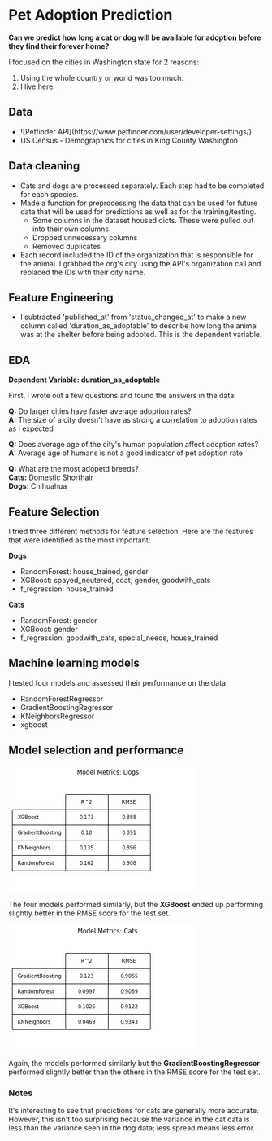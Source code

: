 # Pet Adoption Prediction
**Can we predict how long a cat or dog will be available for adoption before they find their forever home?**

I focused on the cities in Washington state for 2 reasons: 
<ol>
    <li>Using the whole country or world was too much.</li>
    <li>I live here.</li>
</ol>

## Data

<ul>
    <li>![Petfinder API](https://www.petfinder.com/user/developer-settings/)</li>
    <li>US Census - Demographics for cities in King County Washington</li>
</ul>


## Data cleaning

<ul>
    <li>Cats and dogs are processed separately. Each step had to be completed for each species.</li>
    <li>Made a function for preprocessing the data that can be used for future data that will be used for predictions as well as for the training/testing.
        <ul>
            <li>Some columns in the dataset housed dicts. These were pulled out into their own columns.</li>
            <li>Dropped unnecessary columns</li>
            <li>Removed duplicates</li>
        </ul>
    </li>
    <li>Each record included the ID of the organization that is responsible for the animal. I grabbed the org's city using the API's organization call and replaced the IDs with their city name.</li>
</ul>

## Feature Engineering

<ul>
    <li>I subtracted 'published_at' from 'status_changed_at' to make a new column called 'duration_as_adoptable' to describe how long the animal was at the shelter before being adopted. This is the dependent variable.</li>
</ul>

## EDA

**Dependent Variable: duration_as_adoptable**

First, I wrote out a few questions and found the answers in the data:

**Q:** Do larger cities have faster average adoption rates?<br />
    **A:** The size of a city doesn't have as strong a correlation to adoption rates as I expected

**Q:** Does average age of the city's human population affect adoption rates?<br />
    **A:** Average age of humans is not a good indicator of pet adoption rate

**Q:** What are the most adopetd breeds?<br />
    **Cats:** Domestic Shorthair<br />
    **Dogs:** Chihuahua


## Feature Selection

I tried three different methods for feature selection. Here are the features that were identified as the most important:

**Dogs**
<ul>
    <li>RandomForest: house_trained, gender</li>
    <li>XGBoost: spayed_neutered, coat, gender, goodwith_cats</li>
    <li>f_regression: house_trained</li>    
</ul>

**Cats**
<ul>
    <li>RandomForest: gender</li>
    <li>XGBoost: gender</li>
    <li>f_regression: goodwith_cats, special_needs, house_trained</li>    
</ul>


## Machine learning models

I tested four models and assessed their performance on the data:
<ul>
    <li>RandomForestRegressor</li>
    <li>GradientBoostingRegressor</li>
    <li>KNeighborsRegressor</li>
    <li>xgboost</li>
</ul>

## Model selection and performance

![Model Metrics for dogs](/assets/dogs_model_metrics.png)

The four models performed similarly, but the **XGBoost** ended up performing slightly better in the RMSE score for the test set.

![Model Metrics for cats](/assets/cats_model_metrics.png)

Again, the models performed similarly but the **GradientBoostingRegressor** performed slightly better than the others in the RMSE score for the test set.

### Notes
It's interesting to see that predictions for cats are generally more accurate. However, this isn't too surprising because the variance in the cat data is less than the variance seen in the dog data; less spread means less error.
